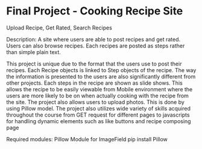 # Final Project - Cooking Recipe Site

Upload Recipe, Get Rated, Search Recipes

Description: A site where users are able to post recipes and get rated. Users can also browse recipes. Each recipes are posted as steps rather than simple plain text. 

This project is unique due to the format that the users use to post their recipes. Each Recipe objects is linked to Step objects of the recipe. The way the information is presented to the users are also significantly different from other projects. Each steps in the recipe are shown as slide shows. This allows the recipe to be easily viewable from Mobile environment where the users are more likely to be on when actually cooking with the recipe from the site. The project also allows users to upload photos. This is done by using Pillow model. The project also utilizes wide variety of skills acquired throughout the course from GET request for different pages to javascripts for handling dynamic elements such as like buttons and recipe composing page

Required modules:
Pillow Module for ImageField
    pip install Pillow